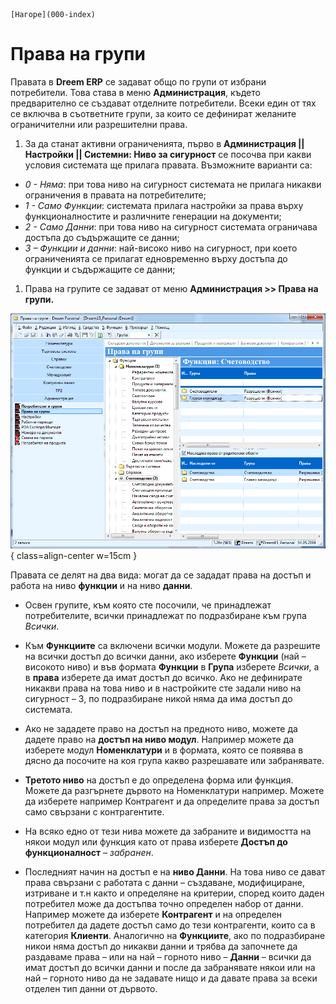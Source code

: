 ```{only} html
[Нагоре](000-index)
```

# Права на групи

Правата в **Dreem ERP** се задават общо по групи от избрани потребители. Това става в меню **Администрация**, където предварително се създават отделните потребители. Всеки един от тях се включва в съответните групи, за които се дефинират желаните ограничителни или разрешителни права.   

1. За да станат активни ограниченията, първо в **Администрация || Настройки || Системни: Ниво за сигурност** се посочва при какви условия системата ще прилага правата. Възможните варианти са:  
- *0 - Няма*: при това ниво на сигурност системата не прилага никакви ограничения в правата на потребителите;  
- *1 - Само Функции*: системата прилага настройки за права върху функционалностите и различните генерации на документи;  
- *2 - Само Данни*: при това ниво на сигурност системата ограничава достъпа до съдържащите се данни;  
- *3 – Функции и данни*: най-високо ниво на сигурност, при което ограниченията се прилагат едновременно върху достъпа до функции и съдържащите се данни;

1. Права на групите се задават от меню **Администрация \>\> Права на групи.**

![](904-image49.png){ class=align-center w=15cm }

Правата се делят на два вида: могат да се зададат права на достъп и
работа на ниво **функции** и на ниво **данни**.

 - Освен групите, към която сте посочили, че принадлежат потребителите, всички принадлежат по подразбиране към група *Всички*.

 - Към **Функциите** са включени всички модули. Можете да разрешите на всички достъп до всички данни, ако изберете **Функции** (най – високото ниво) и във формата **Функции** в **Група** изберете *Всички*, а в **права** изберете да имат достъп до всичко. Ако не дефинирате никакви права на това ниво и в настройките сте задали ниво на сигурност – 3, по подразбиране никой няма да има достъп до системата. 

 - Ако не зададете право на достъп на предното ниво, можете да дадете право на **достъп на ниво модул**. Например можете да изберете модул **Номенклатури** и в формата, която се появява в дясно да посочите на коя група какво разрешавате или забранявате.

 - **Третото ниво** на достъп е до определена форма или функция. Можете да разгърнете дървото на Номенклатури например. Можете да изберете например Контрагент и да определите права за достъп само свързани с контрагентите. 

 - На всяко едно от тези нива можете да забраните и видимостта на някои модул или функция като от права изберете **Достъп до функционалност** – *забранен*.

 - Последният начин на достъп е на **ниво Данни**. На това ниво се дават права свързани с работата с данни – създаване, модифициране, изтриване и т.н както и определяне на критерии, според които даден потребител може да достъпва точно определен набор от данни. Например можете да изберете **Контрагент** и на определен потребител да дадете достъп само до тези контрагенти, които са в категория **Клиенти**. Аналогично на **Функциите**, ако по подразбиране никои няма достъп до никакви данни и трябва да започнете да раздаваме права – или на най – горното ниво – **Данни** – всички да имат достъп до всички данни и после да забранявате някои или на най – горното ниво да не задавате нищо и да давате права за всеки отделен тип данни от дървото.
